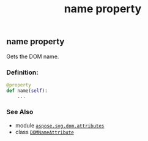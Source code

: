 ﻿---
title: name property
second_title: Aspose.SVG for Python via .NET API References
description: 
type: docs
weight: 30
url: /python-net/aspose.svg.dom.attributes/domnameattribute/name/
is_root: false
---

## name property


Gets the DOM name.
### Definition:
```python
@property
def name(self):
    ...
```

### See Also
* module [`aspose.svg.dom.attributes`](../../)
* class [`DOMNameAttribute`](/svg/python-net/aspose.svg.dom.attributes/domnameattribute)
